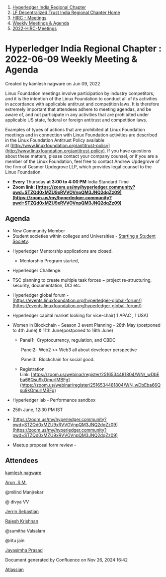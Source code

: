 1. [Hyperledger India Regional Chapter](index.html)
2. [LF Decentralized Trust India Regional Chapter Home](LF-Decentralized-Trust-India-Regional-Chapter-Home_19169282.html)
3. [HIRC - Meetings](HIRC---Meetings_19169350.html)
4. [Weekly Meetings &amp; Agenda](19169352.html)
5. [2022-HIRC-Meetings](2022-HIRC-Meetings_19170168.html)

# Hyperledger India Regional Chapter : 2022-06-09 Weekly Meeting &amp; Agenda

Created by kamlesh nagware on Jun 09, 2022

Linux Foundation meetings involve participation by industry competitors, and it is the intention of the Linux Foundation to conduct all of its activities in accordance with applicable antitrust and competition laws. It is therefore extremely important that attendees adhere to meeting agendas, and be aware of, and not participate in any activities that are prohibited under applicable US state, federal or foreign antitrust and competition laws.

Examples of types of actions that are prohibited at Linux Foundation meetings and in connection with Linux Foundation activities are described in the Linux Foundation Antitrust Policy available at [http://www.linuxfoundation.org/antitrust-policy](http://www.linuxfoundation.org/antitrust-policy). If you have questions about these matters, please contact your company counsel, or if you are a member of the Linux Foundation, feel free to contact Andrew Updegrove of the firm of Gesmer Updegrove LLP, which provides legal counsel to the Linux Foundation.

- **Every** Thursday **at 3:00 to 4:00 PM** India Standard Time
- **Zoom link: [https://zoom.us/my/hyperledger.community?pwd=STZQd0xMZU9xRVVOVnpQM3JNQ2dqZz09](https://zoom.us/my/hyperledger.community?pwd=STZQd0xMZU9xRVVOVnpQM3JNQ2dqZz09)**

## Agenda

- New Community Member
- Student societies within colleges and Universities - [Starting a Student Society](https://lf-hyperledger.atlassian.net/wiki/display/HIRC/Starting+a+Student+Society).

<!--THE END-->

- Hyperledger Mentorship applications are closed. 
  
  - Mentorship Program started,
- Hyperledger Challenge.
- TSC planning to create multiple task forces ~ project re-structuring, security, documentation, DCI etc.
- Hyperledger global forum -  [https://events.linuxfoundation.org/hyperledger-global-forum/](https://events.linuxfoundation.org/hyperledger-global-forum/)
- Hyperledger capital market looking for vice-chair( 1 APAC , 1 USA)

<!--THE END-->

- Women in Blockchain - Season 3 event Planning - 28th May (postponed to 4th June) &amp; 11th June(postponed to 18th June)
  
  - Panel1:  Cryptocurrency, regulation, and CBDC
    
     Panel2:  Web2 &gt;&gt; Web3 all about developer perspective
    
     Panel3:  Blockchain for social good.
  - Registration Link: [https://zoom.us/webinar/register/2516534481804/WN\_wDbEba66Qsu9kOmurIMBFg](https://zoom.us/webinar/register/2516534481804/WN_wDbEba66Qsu9kOmurIMBFg)
- Hyperledger lab - Performance sandbox
- 25th June, 12:30 PM IST
- [https://zoom.us/my/hyperledger.community?pwd=STZQd0xMZU9xRVVOVnpQM3JNQ2dqZz09](https://zoom.us/my/hyperledger.community?pwd=STZQd0xMZU9xRVVOVnpQM3JNQ2dqZz09)
- Meetup proposal form review -

## Attendees

[kamlesh nagware](https://lf-hyperledger.atlassian.net/wiki/people/557058:8e1fc425-f938-4b39-ad13-9cd8b0ddde52?ref=confluence)

[Arun .S.M.](https://lf-hyperledger.atlassian.net/wiki/people/621a0e5097d313006ba7386a?ref=confluence)

@milind Manjrekar

@ divya VV

[Jerrin Sebastian](https://lf-hyperledger.atlassian.net/wiki/people/612dcd9cf0bf520069349310?ref=confluence)

[Rajesh Krishnan](https://lf-hyperledger.atlassian.net/wiki/people/712020:edfbbf83-28be-4c2e-8863-7b0570fb781e?ref=confluence)

@sumitha Valsalam

@ritu jain

[Jayasimha Prasad](https://lf-hyperledger.atlassian.net/wiki/people/5ca405cce623ae19ec54e4e3?ref=confluence)

Document generated by Confluence on Nov 26, 2024 16:42

[Atlassian](http://www.atlassian.com/)
